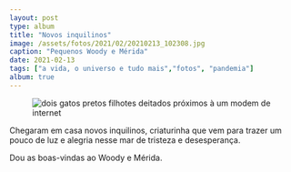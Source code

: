 ```yaml
---
layout: post
type: album
title: "Novos inquilinos"
image: /assets/fotos/2021/02/20210213_102308.jpg
caption: "Pequenos Woody e Mérida"
date: 2021-02-13
tags: ["a vida, o universo e tudo mais","fotos", "pandemia"]
album: true
---
```

<figure class="foto-post">
    <img src="{{ site.baseurl }}/assets/fotos/2021/02/20210213_102308.jpg" alt="dois gatos pretos filhotes deitados próximos à um modem de internet" title="Pequenos Woody e Mérida">
</figure>
Chegaram em casa novos inquilinos, criaturinha que vem para trazer um pouco de luz e alegria nesse mar de tristeza e desesperança.  

Dou as boas-vindas ao Woody e Mérida.